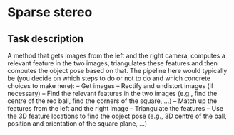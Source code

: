 # Sparse stereo

## Task description

A method that gets images from the left and the right camera, computes
a relevant feature in the two images, triangulates these features and then computes the
object pose based on that.
The pipeline here would typically be (you decide on which steps to do or not to do and
which concrete choices to make here):
– Get images
– Rectify and undistort images (if necessary)
– Find the relevant features in the two images (e.g., find the centre of the red ball,
find the corners of the square, ...)
– Match up the features from the left and the right image
– Triangulate the features
– Use the 3D feature locations to find the object pose (e.g., 3D centre of the ball,
position and orientation of the square plane, ...)